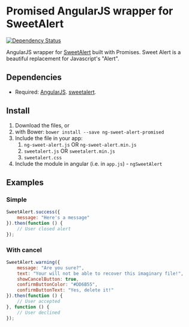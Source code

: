 # Promised AngularJS wrapper for SweetAlert
[![Dependency Status](https://gemnasium.com/badges/github.com/LucianoGraziani/ngSweetAlert.svg)](https://gemnasium.com/github.com/LucianoGraziani/ngSweetAlert)

AngularJS wrapper for [SweetAlert](t4t5.github.io/sweetalert/) built with Promises. Sweet Alert is a beautiful replacement for Javascript's "Alert".

## Dependencies
- Required:
	[AngularJS](https://github.com/angular/angular).
	[sweetalert](https://github.com/t4t5/sweetalert).

## Install
1. Download the files, or
2. with Bower: `bower install --save ng-sweet-alert-promised`
3. Include the file in your app:
	1. `ng-sweet-alert.js` OR `ng-sweet-alert.min.js`
	2. `sweetalert.js` OR `sweetalert.min.js`
	3. `sweetalert.css`
3. Include the module in angular (i.e. in `app.js`) - `ngSweetAlert`

## Examples

### Simple

```js
SweetAlert.success({
	message: "Here's a message"
}).then(function () {
	// User closed alert
});

```

### With cancel

```js
SweetAlert.warning({
	message: "Are you sure?",
	text: "Your will not be able to recover this imaginary file!",
	showCancelButton: true,
	confirmButtonColor: "#DD6B55",
	confirmButtonText: "Yes, delete it!"
}).then(function () {
	// User accepted
}, function () {
	// User declined
});
```
